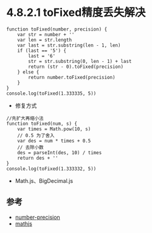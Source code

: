 # 4.8.2.1 toFixed精度丢失解决


```
function toFixed(number, precision) {
    var str = number + ''
    var len = str.length
    var last = str.substring(len - 1, len)
    if (last == '5') {
        last = '6'
        str = str.substring(0, len - 1) + last
        return (str - 0).toFixed(precision)
    } else {
        return number.toFixed(precision)
    }
}
console.log(toFixed(1.333335, 5))
```

- 修复方式

```
//先扩大再缩小法 
function toFixed(num, s) {
    var times = Math.pow(10, s)
    // 0.5 为了舍入
    var des = num * times + 0.5
    // 去除小数
    des = parseInt(des, 10) / times
    return des + ''
}
console.log(toFixed(1.333332, 5))
```

- Math.js、BigDecimal.js

## 参考
- [number-precision](https://github.com/nefe/number-precision)
- [mathjs]()
